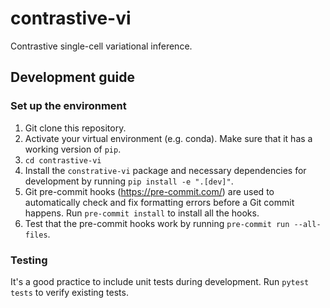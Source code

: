 # contrastive-vi

Contrastive single-cell variational inference.

## Development guide

### Set up the environment
1. Git clone this repository.
2. Activate your virtual environment (e.g. conda). Make sure that it has a
working version of `pip`.
3. `cd contrastive-vi`
4. Install the `constrative-vi` package and necessary dependencies for
development by running `pip install -e ".[dev]"`.
5. Git pre-commit hooks (https://pre-commit.com/) are used to automatically
check and fix formatting errors before a Git commit happens. Run
`pre-commit install` to install all the hooks.
6. Test that the pre-commit hooks work by running `pre-commit run --all-files`.

### Testing
It's a good practice to include unit tests during development.
Run `pytest tests` to verify existing tests.
